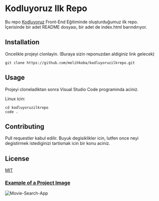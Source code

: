 # Kodluyoruz Ilk Repo

Bu repo [Kodluyoruz](https://www.kodluyoruz.org/) Front-End Eğitiminde oluşturduğumuz ilk repo. İçerisinde bir adet README dosyası, bir adet de index.html barındırıyor. 

## Installation

Oncelikle projeyi clonlayin. (Buraya sizin reponuzdan aldiginiz link gelecek)

```
git clone https://github.com/melihkoba/kodluyoruzilkrepo.git

```

## Usage

Projeyi cloneladiktan sonra Visual Studio Code programinda aciniz.

Linux icin:

```
cd kodluyoruzilkrepo
code .

```



## Contributing

Pull requestler kabul edilir. Buyuk degisiklikler icin, lutfen once neyi degistirmek istediginizi tartismak icin bir konu aciniz.

## License

[MIT](https://choosealicense.com/licenses/mit/)



### [Example of a Project Image](https://github.com/Kodluyoruz/movie-search-app)


![Movie-Search-App](https://github.com/Kodluyoruz/movie-search-app/blob/master/movie-search-app.png?raw=true)



